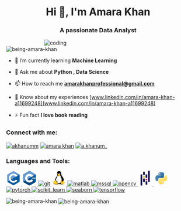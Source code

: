 <h1 align="center">Hi 👋, I'm Amara Khan</h1>
<h3 align="center">A passionate Data Analyst</h3>

<img align="right" alt="coding" width="400" src=" https://www.google.com/url?sa=i&url=https%3A%2F%2Fwww.artstation.com%2Fartwork%2FealoGJ&psig=AOvVaw1idpSOagviPVT8FDToUgYE&ust=1702902251946000&source=images&cd=vfe&opi=89978449&ved=0CBEQjRxqFwoTCIj44rO7loMDFQAAAAAdAAAAABAD ">
<p align="left"> <img src="https://komarev.com/ghpvc/?username=being-amara-khan&label=Profile%20views&color=0e75b6&style=flat" alt="being-amara-khan" /> </p>

- 🌱 I’m currently learning **Machine Learning**

- 💬 Ask me about **Python , Data Science**

- 📫 How to reach me **amarakhanprofessional@gmail.com**

- 📄 Know about my experiences [www.linkedin.com/in/amara-khan-a11699248](www.linkedin.com/in/amara-khan-a11699248)

- ⚡ Fun fact **I love book reading**

<h3 align="left">Connect with me:</h3>
<p align="left">
<a href="https://twitter.com/akhanumm" target="blank"><img align="center" src="https://raw.githubusercontent.com/rahuldkjain/github-profile-readme-generator/master/src/images/icons/Social/twitter.svg" alt="akhanumm" height="30" width="40" /></a>
<a href="https://linkedin.com/in/amara khan" target="blank"><img align="center" src="https://raw.githubusercontent.com/rahuldkjain/github-profile-readme-generator/master/src/images/icons/Social/linked-in-alt.svg" alt="amara khan" height="30" width="40" /></a>
<a href="https://instagram.com/a.khanum_" target="blank"><img align="center" src="https://raw.githubusercontent.com/rahuldkjain/github-profile-readme-generator/master/src/images/icons/Social/instagram.svg" alt="a.khanum_" height="30" width="40" /></a>
</p>

<h3 align="left">Languages and Tools:</h3>
<p align="left"> <a href="https://www.cprogramming.com/" target="_blank" rel="noreferrer"> <img src="https://raw.githubusercontent.com/devicons/devicon/master/icons/c/c-original.svg" alt="c" width="40" height="40"/> </a> <a href="https://www.w3schools.com/cpp/" target="_blank" rel="noreferrer"> <img src="https://raw.githubusercontent.com/devicons/devicon/master/icons/cplusplus/cplusplus-original.svg" alt="cplusplus" width="40" height="40"/> </a> <a href="https://git-scm.com/" target="_blank" rel="noreferrer"> <img src="https://www.vectorlogo.zone/logos/git-scm/git-scm-icon.svg" alt="git" width="40" height="40"/> </a> <a href="https://www.linux.org/" target="_blank" rel="noreferrer"> <img src="https://raw.githubusercontent.com/devicons/devicon/master/icons/linux/linux-original.svg" alt="linux" width="40" height="40"/> </a> <a href="https://www.mathworks.com/" target="_blank" rel="noreferrer"> <img src="https://upload.wikimedia.org/wikipedia/commons/2/21/Matlab_Logo.png" alt="matlab" width="40" height="40"/> </a> <a href="https://www.microsoft.com/en-us/sql-server" target="_blank" rel="noreferrer"> <img src="https://www.svgrepo.com/show/303229/microsoft-sql-server-logo.svg" alt="mssql" width="40" height="40"/> </a> <a href="https://opencv.org/" target="_blank" rel="noreferrer"> <img src="https://www.vectorlogo.zone/logos/opencv/opencv-icon.svg" alt="opencv" width="40" height="40"/> </a> <a href="https://pandas.pydata.org/" target="_blank" rel="noreferrer"> <img src="https://raw.githubusercontent.com/devicons/devicon/2ae2a900d2f041da66e950e4d48052658d850630/icons/pandas/pandas-original.svg" alt="pandas" width="40" height="40"/> </a> <a href="https://www.python.org" target="_blank" rel="noreferrer"> <img src="https://raw.githubusercontent.com/devicons/devicon/master/icons/python/python-original.svg" alt="python" width="40" height="40"/> </a> <a href="https://pytorch.org/" target="_blank" rel="noreferrer"> <img src="https://www.vectorlogo.zone/logos/pytorch/pytorch-icon.svg" alt="pytorch" width="40" height="40"/> </a> <a href="https://scikit-learn.org/" target="_blank" rel="noreferrer"> <img src="https://upload.wikimedia.org/wikipedia/commons/0/05/Scikit_learn_logo_small.svg" alt="scikit_learn" width="40" height="40"/> </a> <a href="https://seaborn.pydata.org/" target="_blank" rel="noreferrer"> <img src="https://seaborn.pydata.org/_images/logo-mark-lightbg.svg" alt="seaborn" width="40" height="40"/> </a> <a href="https://www.tensorflow.org" target="_blank" rel="noreferrer"> <img src="https://www.vectorlogo.zone/logos/tensorflow/tensorflow-icon.svg" alt="tensorflow" width="40" height="40"/> </a> </p>

<p><img align="left" src="https://github-readme-stats.vercel.app/api/top-langs?username=being-amara-khan&show_icons=true&locale=en&layout=compact" alt="being-amara-khan" /></p>

<p>&nbsp;<img align="center" src="https://github-readme-stats.vercel.app/api?username=being-amara-khan&show_icons=true&locale=en" alt="being-amara-khan" /></p>

